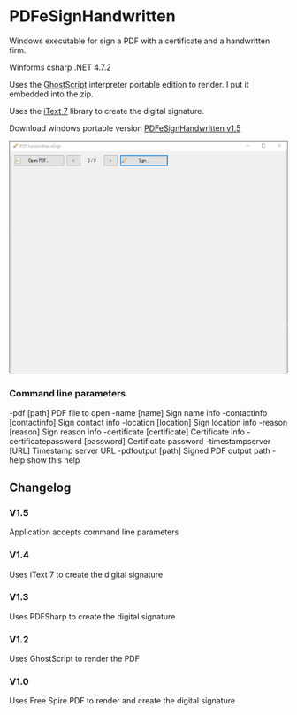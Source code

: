 # PDFeSignHandwritten
Windows executable for sign a PDF with a certificate and a handwritten firm.

Winforms csharp .NET 4.7.2

Uses the [GhostScript](https://www.ghostscript.com/) interpreter portable edition to render. I put it embedded into the zip.

Uses the [iText 7](https://itextpdf.com/es/products/itext-7/itext-7-community) library to create the digital signature.

Download windows portable version [PDFeSignHandwritten v1.5](https://raw.githubusercontent.com/alexandrelozano/PDFeSignHandwritten/main/Executables/PDFeSignHandwritten_v1.5.zip)

![Sample](https://raw.githubusercontent.com/alexandrelozano/PDFeSignHandwritten/main/PDFeSignHandwritten/samples/PDFeSignHandwritten.gif)

### Command line parameters

-pdf 					[path]		 	PDF file to open
-name 					[name]		 	Sign name info
-contactinfo 			[contactinfo]	Sign contact info
-location 				[location]	 	Sign location info
-reason 				[reason]		Sign reason info
-certificate 			[certificate]	Certificate info
-certificatepassword 	[password]	 	Certificate password
-timestampserver 		[URL]		 	Timestamp server URL
-pdfoutput 				[path]		 	Signed PDF output path
-help 									show this help

## Changelog

### V1.5 
Application accepts command line parameters
### V1.4 
Uses iText 7 to create the digital signature
### V1.3 
Uses PDFSharp to create the digital signature
### V1.2 
Uses GhostScript to render the PDF
### V1.0 
Uses Free Spire.PDF to render and create the digital signature
